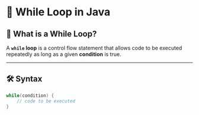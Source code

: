 # 🔄 While Loop in Java

## 📌 What is a While Loop?
A **`while` loop** is a control flow statement that allows code to be executed repeatedly as long as a given **condition** is true.

---

## 🛠 Syntax
```java
while(condition) {
    // code to be executed
}
